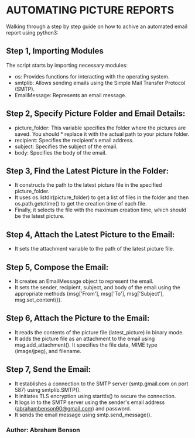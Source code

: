 # AUTOMATING PICTURE REPORTS
Walking through a step by step guide on how to achive an automated email report using python3:

## Step 1, Importing Modules
The script starts by importing necessary modules:
* os: Provides functions for interacting with the operating system.
* smtplib: Allows sending emails using the Simple Mail Transfer Protocol (SMTP).
* EmailMessage: Represents an email message.

## Step 2, Specify Picture Folder and Email Details:
* picture_folder: This variable specifies the folder where the pictures are saved. You should * replace it with the actual path to your picture folder.
* recipient: Specifies the recipient's email address.
* subject: Specifies the subject of the email.
* body: Specifies the body of the email.

## Step 3, Find the Latest Picture in the Folder:
* It constructs the path to the latest picture file in the specified picture_folder.
* It uses os.listdir(picture_folder) to get a list of files in the folder and then os.path.getctime() to get the creation time of each file.
* Finally, it selects the file with the maximum creation time, which should be the latest picture.

## Step 4, Attach the Latest Picture to the Email:
* It sets the attachment variable to the path of the latest picture file.

## Step 5, Compose the Email:
* It creates an EmailMessage object to represent the email.
* It sets the sender, recipient, subject, and body of the email using the appropriate methods (msg['From'], msg['To'], msg['Subject'], msg.set_content()).

## Step 6, Attach the Picture to the Email:
* It reads the contents of the picture file (latest_picture) in binary mode.
* It adds the picture file as an attachment to the email using msg.add_attachment(). It specifies the file data, MIME type (image/jpeg), and filename.

## Step 7, Send the Email:
* It establishes a connection to the SMTP server (smtp.gmail.com on port 587) using smtplib.SMTP().
* It initiates TLS encryption using starttls() to secure the connection.
* It logs in to the SMTP server using the sender's email address (abrahambenson90@gmail.com) and password.
* It sends the email message using smtp.send_message().

### Author: Abraham Benson